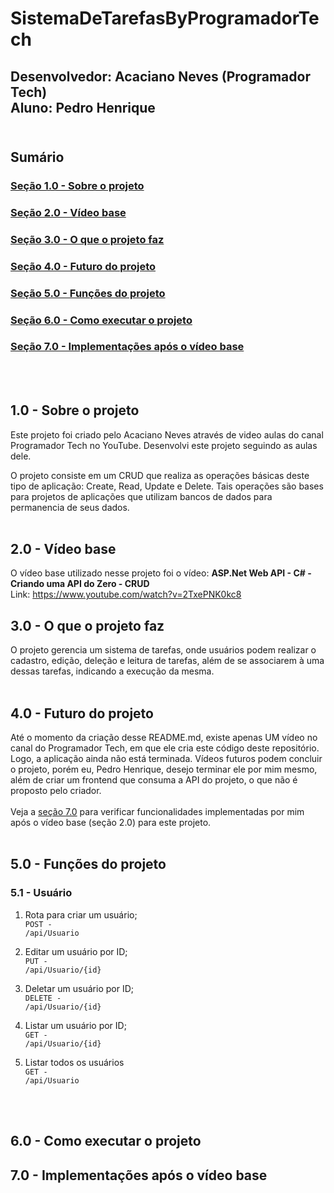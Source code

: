 # SistemaDeTarefasByProgramadorTech
## Desenvolvedor: Acaciano Neves (Programador Tech)<br/>Aluno: Pedro Henrique<br/><br/>

## Sumário
### <a href="#secao1">Seção 1.0 - Sobre o projeto</a>
### <a href="#secao2">Seção 2.0 - Vídeo base</a>
### <a href="#secao3">Seção 3.0 - O que o projeto faz</a>
### <a href="#secao4">Seção 4.0 - Futuro do projeto</a>
### <a href="#secao5">Seção 5.0 - Funções do projeto</a>
### <a href="#secao6">Seção 6.0 - Como executar o projeto</a>
### <a href="#secao7">Seção 7.0 - Implementações após o vídeo base</a>
<br><br>

## <div id="secao1">1.0 - Sobre o projeto</div>

Este projeto foi criado pelo Acaciano Neves através de video aulas do canal Programador Tech no YouTube. Desenvolvi este projeto seguindo as aulas dele.

O projeto consiste em um CRUD que realiza as operações básicas deste tipo de aplicação: Create, Read, Update e Delete. Tais operações são bases para projetos de aplicações que utilizam bancos de dados para permanencia de seus dados.<br/><br/>

## <div id="secao2">2.0 - Vídeo base</div>
O vídeo base utilizado nesse projeto foi o vídeo: <b>ASP.Net Web API - C# - Criando uma API do Zero - CRUD</b><br>
Link: https://www.youtube.com/watch?v=2TxePNK0kc8

## <div id="secao3">3.0 - O que o projeto faz</div>
O projeto gerencia um sistema de tarefas, onde usuários podem realizar o cadastro, edição, deleção e leitura de tarefas, além de se associarem à uma dessas tarefas, indicando a execução da mesma.<br/><br/>

## <div id="secao4">4.0 - Futuro do projeto</div>
Até o momento da criação desse README.md, existe apenas UM vídeo no canal do Programador Tech, em que ele cria este código deste repositório. Logo, a aplicação ainda não está terminada. Vídeos futuros podem concluir o projeto, porém eu, Pedro Henrique, desejo terminar ele por mim mesmo, além de criar um frontend que consuma a API do projeto, o que não é proposto pelo criador.<br><br>
Veja a <a href="#secao7">seção 7.0</a> para verificar funcionalidades implementadas por mim após o vídeo base (seção 2.0) para este projeto.<br/><br/>

## <div id="secao5">5.0 - Funções do projeto</div>
### 5.1 - Usuário
1. Rota para criar um usuário;<br/>
<code>POST - /api/Usuario</code>

2. Editar um usuário por ID;<br/>
<code>PUT - /api/Usuario/{id}</code>

3. Deletar um usuário por ID;<br/>
<code>DELETE - /api/Usuario/{id}</code>

4. Listar um usuário por ID;<br/>
<code>GET - /api/Usuario/{id}</code>

5. Listar todos os usuários<br/>
<code>GET - /api/Usuario</code>

<br/><br/>

## <div id="secao6">6.0 - Como executar o projeto</div>

## <div id="secao7">7.0 - Implementações após o vídeo base</div>
